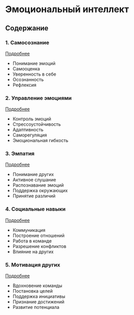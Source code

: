 # Эмоциональный интеллект

## Содержание

### 1. Самосознание
[Подробнее](/soft-skills/emotional-intelligence/self-awareness/index.md)
- Понимание эмоций
- Самооценка
- Уверенность в себе
- Осознанность
- Рефлексия

### 2. Управление эмоциями
[Подробнее](/soft-skills/emotional-intelligence/emotion-management/index.md)
- Контроль эмоций
- Стрессоустойчивость
- Адаптивность
- Саморегуляция
- Эмоциональная гибкость

### 3. Эмпатия
[Подробнее](/soft-skills/emotional-intelligence/empathy/index.md)
- Понимание других
- Активное слушание
- Распознавание эмоций
- Поддержка окружающих
- Принятие различий

### 4. Социальные навыки
[Подробнее](/soft-skills/emotional-intelligence/social-skills/index.md)
- Коммуникация
- Построение отношений
- Работа в команде
- Разрешение конфликтов
- Влияние на других

### 5. Мотивация других
[Подробнее](/soft-skills/emotional-intelligence/motivation/index.md)
- Вдохновение команды
- Постановка целей
- Поддержка инициативы
- Признание достижений
- Развитие потенциала
